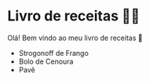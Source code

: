 # Livro de receitas :man_cook:

Olá! Bem vindo ao meu livro de receitas :wave:

- Strogonoff de Frango
- Bolo de Cenoura
- Pavê

